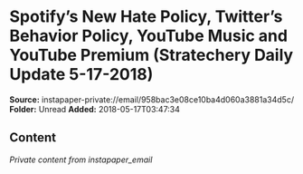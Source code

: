 # Spotify’s New Hate Policy, Twitter’s Behavior Policy, YouTube Music and YouTube Premium (Stratechery Daily Update 5-17-2018)

**Source:** instapaper-private://email/958bac3e08ce10ba4d060a3881a34d5c/
**Folder:** Unread
**Added:** 2018-05-17T03:47:34




## Content
*Private content from instapaper_email*
